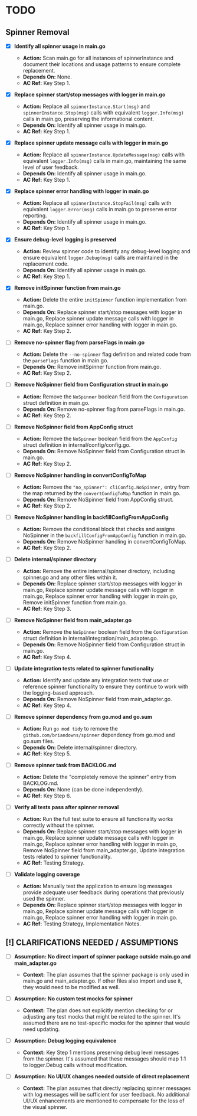 # TODO

## Spinner Removal

- [x] **Identify all spinner usage in main.go**
  - **Action:** Scan main.go for all instances of spinnerInstance and document their locations and usage patterns to ensure complete replacement.
  - **Depends On:** None.
  - **AC Ref:** Key Step 1.

- [x] **Replace spinner start/stop messages with logger in main.go**
  - **Action:** Replace all `spinnerInstance.Start(msg)` and `spinnerInstance.Stop(msg)` calls with equivalent `logger.Info(msg)` calls in main.go, preserving the informational content.
  - **Depends On:** Identify all spinner usage in main.go.
  - **AC Ref:** Key Step 1.

- [x] **Replace spinner update message calls with logger in main.go**
  - **Action:** Replace all `spinnerInstance.UpdateMessage(msg)` calls with equivalent `logger.Info(msg)` calls in main.go, maintaining the same level of user feedback.
  - **Depends On:** Identify all spinner usage in main.go.
  - **AC Ref:** Key Step 1.

- [x] **Replace spinner error handling with logger in main.go**
  - **Action:** Replace all `spinnerInstance.StopFail(msg)` calls with equivalent `logger.Error(msg)` calls in main.go to preserve error reporting.
  - **Depends On:** Identify all spinner usage in main.go.
  - **AC Ref:** Key Step 1.

- [x] **Ensure debug-level logging is preserved**
  - **Action:** Review spinner code to identify any debug-level logging and ensure equivalent `logger.Debug(msg)` calls are maintained in the replacement code.
  - **Depends On:** Identify all spinner usage in main.go.
  - **AC Ref:** Key Step 1.

- [x] **Remove initSpinner function from main.go**
  - **Action:** Delete the entire `initSpinner` function implementation from main.go.
  - **Depends On:** Replace spinner start/stop messages with logger in main.go, Replace spinner update message calls with logger in main.go, Replace spinner error handling with logger in main.go.
  - **AC Ref:** Key Step 2.

- [ ] **Remove no-spinner flag from parseFlags in main.go**
  - **Action:** Delete the `--no-spinner` flag definition and related code from the `parseFlags` function in main.go.
  - **Depends On:** Remove initSpinner function from main.go.
  - **AC Ref:** Key Step 2.

- [ ] **Remove NoSpinner field from Configuration struct in main.go**
  - **Action:** Remove the `NoSpinner` boolean field from the `Configuration` struct definition in main.go.
  - **Depends On:** Remove no-spinner flag from parseFlags in main.go.
  - **AC Ref:** Key Step 2.

- [ ] **Remove NoSpinner field from AppConfig struct**
  - **Action:** Remove the `NoSpinner` boolean field from the `AppConfig` struct definition in internal/config/config.go.
  - **Depends On:** Remove NoSpinner field from Configuration struct in main.go.
  - **AC Ref:** Key Step 2.

- [ ] **Remove NoSpinner handling in convertConfigToMap**
  - **Action:** Remove the `"no_spinner": cliConfig.NoSpinner,` entry from the map returned by the `convertConfigToMap` function in main.go.
  - **Depends On:** Remove NoSpinner field from AppConfig struct.
  - **AC Ref:** Key Step 2.

- [ ] **Remove NoSpinner handling in backfillConfigFromAppConfig**
  - **Action:** Remove the conditional block that checks and assigns NoSpinner in the `backfillConfigFromAppConfig` function in main.go.
  - **Depends On:** Remove NoSpinner handling in convertConfigToMap.
  - **AC Ref:** Key Step 2.

- [ ] **Delete internal/spinner directory**
  - **Action:** Remove the entire internal/spinner directory, including spinner.go and any other files within it.
  - **Depends On:** Replace spinner start/stop messages with logger in main.go, Replace spinner update message calls with logger in main.go, Replace spinner error handling with logger in main.go, Remove initSpinner function from main.go.
  - **AC Ref:** Key Step 3.

- [ ] **Remove NoSpinner field from main_adapter.go**
  - **Action:** Remove the `NoSpinner` boolean field from the `Configuration` struct definition in internal/integration/main_adapter.go.
  - **Depends On:** Remove NoSpinner field from Configuration struct in main.go.
  - **AC Ref:** Key Step 4.

- [ ] **Update integration tests related to spinner functionality**
  - **Action:** Identify and update any integration tests that use or reference spinner functionality to ensure they continue to work with the logging-based approach.
  - **Depends On:** Remove NoSpinner field from main_adapter.go.
  - **AC Ref:** Key Step 4.

- [ ] **Remove spinner dependency from go.mod and go.sum**
  - **Action:** Run `go mod tidy` to remove the `github.com/briandowns/spinner` dependency from go.mod and go.sum files.
  - **Depends On:** Delete internal/spinner directory.
  - **AC Ref:** Key Step 5.

- [ ] **Remove spinner task from BACKLOG.md**
  - **Action:** Delete the "completely remove the spinner" entry from BACKLOG.md.
  - **Depends On:** None (can be done independently).
  - **AC Ref:** Key Step 6.

- [ ] **Verify all tests pass after spinner removal**
  - **Action:** Run the full test suite to ensure all functionality works correctly without the spinner.
  - **Depends On:** Replace spinner start/stop messages with logger in main.go, Replace spinner update message calls with logger in main.go, Replace spinner error handling with logger in main.go, Remove NoSpinner field from main_adapter.go, Update integration tests related to spinner functionality.
  - **AC Ref:** Testing Strategy.

- [ ] **Validate logging coverage**
  - **Action:** Manually test the application to ensure log messages provide adequate user feedback during operations that previously used the spinner.
  - **Depends On:** Replace spinner start/stop messages with logger in main.go, Replace spinner update message calls with logger in main.go, Replace spinner error handling with logger in main.go.
  - **AC Ref:** Testing Strategy, Implementation Notes.

## [!] CLARIFICATIONS NEEDED / ASSUMPTIONS

- [ ] **Assumption: No direct import of spinner package outside main.go and main_adapter.go**
  - **Context:** The plan assumes that the spinner package is only used in main.go and main_adapter.go. If other files also import and use it, they would need to be modified as well.

- [ ] **Assumption: No custom test mocks for spinner**
  - **Context:** The plan does not explicitly mention checking for or adjusting any test mocks that might be related to the spinner. It's assumed there are no test-specific mocks for the spinner that would need updating.

- [ ] **Assumption: Debug logging equivalence**
  - **Context:** Key Step 1 mentions preserving debug level messages from the spinner. It's assumed that these messages should map 1:1 to logger.Debug calls without modification.

- [ ] **Assumption: No UI/UX changes needed outside of direct replacement**
  - **Context:** The plan assumes that directly replacing spinner messages with log messages will be sufficient for user feedback. No additional UI/UX enhancements are mentioned to compensate for the loss of the visual spinner.